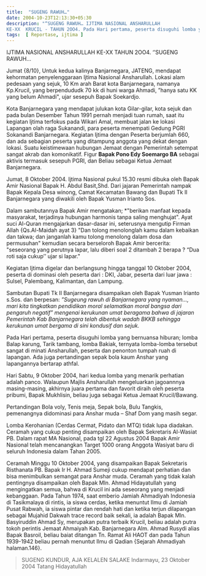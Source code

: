 ```yaml
---
title:  "SUGENG RAWUH…"
date: 2004-10-23T12:13:30+05:30
description: "“SUGENG RAWUH… IJTIMA NASIONAL ANSHARULLAH
KE-XX  KRUCIL - TAHUN 2OO4. Pada Hari pertama, peserta disuguhi lomba yang bernuansa hiburan; lomba Balap karung, Tarik tambang, lomba Bakiak, ternyata lomba-lomba tersebut sangat di minati Ansharullah, peserta dan penonton tumpah ruah di lapangan.  Ada juga pertandingan sepak bola kaum Anshar yang lapangannya bertarap athfal." 
tags:  [ Reportase, ijtima ]
---
```


IJTIMA NASIONAL ANSHARULLAH
KE-XX  TAHUN 2OO4.
‘’SUGENG RAWUH…

Jumat {8/10}, Untuk kedua kalinya Banjarnegara, JATENG, mendapat kehormatan penyelenggaraan Ijtima Nasional Ansharullah.  Lokasi alam pedesaan yang sejuk, 10 Km arah Barat kota Banjarnegara, namanya Kp.Krucil, yang berpendududk 70 kk di huni warga Ahmadi, ”hanya satu KK yang belum Ahmadi", ujar sesepuh Bapak Soekardjo.

Kota Banjarnegara yang mendapat julukan kota Gilar-gilar, kota sejuk dan pada bulan Desember Tahun 1991 pernah menjadi tuan rumah, saat itu kegiatan Ijtima terfokus pada Wikari Amal, membuat jalan ke lokasi Lapangan olah raga Sukanandi, para peserta menempati Gedung PGRI Sokanandi Banjarnegara.  Kegiatan Ijtima dengan Peserta berjumlah 660, dan ada sebagian peserta yang ditampung anggota yang dekat dengan lokasi.  Suatu keistimewaan hubungan Jemaat dengan Pemerintah setempat sangat akrab dan komonikatif.  Figur **Bapak Pono Edy Soemargo BA** sebagai aktivis termasuk sesepuh PGRI, dan Beliau sebagai Ketua Jemaat Banjarnegara.

Jumat, 8 Oktober 2004.  Ijtima Nasional pukul 15.30 resmi dibuka oleh Bapak Amir Nasional Bapak H. Abdul Basit,Shd.  Dari jajaran Pemerintah nampak Bapak Kepala Desa winong, Camat Kecamatan Bawang dan Bupati Tk II Banjarnegara yang diwakili oleh Bapak Yusman Irianto Sos.

Dalam  sambutannya Bapak Amir mengatakan; *"berikan manfaat kepada masyarakat, terjadinya hubungan harmonis tanpa saling menghujat". Ayat suci Al-Quran  mengajarkan dasar-dasar ini, seterusnya mengutip Firman Allah {Qs.Al-Maidah ayat 3} "Dan tolong menolonglah kamu dalam kebaikan dan takwa; dan janganlah kamu tolong menolong dalam dosa dan permusuhan" kemudian secara berseloroh Bapak Amir bercerita: "seseorang yang perutnya lapar, lalu diberi soal 2 ditambah 2 berapa ? “Dua roti saja cukup’’ ujar si lapar."

Kegiatan Ijtima digelar dan berlangsung hingga tanggal 10 Oktober 2004, peserta di dominasi oleh peserta dari : DKI, Jabar, peserta dari luar jawa : Sulsel, Palembang, Kalimantan, dan Lampung.

Sambutan Bupati Tk II Banjarnegara disampaikan oleh Bapak Yusman Irianto s.Sos. dan berpesan: *”Sugeung rawuh di Banjarnegara yang nyaman…, mari kita tingkatkan pendidikan moral selamatkan moral bangsa dari pengaruh negatif” mengenai kerukunan umat beragama bahwa di jajaran Pemerintah Kab Banjarnegara telah dibentuk wadah BKKB sehingga kerukunan umat bergama di sini kondusif dan sejuk.*

Pada Hari pertama, peserta disuguhi lomba yang bernuansa hiburan; lomba Balap karung, Tarik tambang, lomba Bakiak, ternyata lomba-lomba tersebut sangat di minati Ansharullah, peserta dan penonton tumpah ruah di lapangan.  Ada juga pertandingan sepak bola kaum Anshar yang lapangannya bertarap athfal.

Hari Sabtu, 9 Oktober 2004, hari kedua lomba yang menarik perhatian adalah panco.  Walaupun Majlis Ansharullah mengeluarkan jagoannnya masing-masing, akhirnya juara pertama dan favorit diraih oleh peserta pribumi, Bapak Mukhlisin, beliau juga sebagai Ketua Jemaat Krucil/Bawang.

Pertandingan Bola voly, Tenis meja, Sepak bola, Bulu Tangkis, pemenangnya didominasi para Anshar muda – Shaf Dom yang masih segar.

Lomba Kerohanian (Cerdas Cermat, Pidato dan MTQ) tidak lupa diadakan.  Ceramah yang cukup penting disampaikan oleh Bapak Sekretaris Al-Wasiat PB.
Dalam rapat MA Nasional, pada tgl 22 Agustus 2004 Bapak Amir Nasional telah mencanangkan
Target 1000 orang Anggota Wasiyat baru di seluruh Indonesia dalam Tahan 2005.

Ceramah Minggu 10 Oktober 2004, yang disampaikan Bapak Sekretaris Risthanata PB. Bapak Ir H. Ahmad Sumeji cukup mendapat perhatian dan bisa menimbulkan semangat para Anshar muda.  Ceramah  yang tidak kalah pentingnya disampaikan oleh Bapak Mln. Ahmad Hidayatullah yang mengingatkan semua, bahwa di Krucil ini ada seseorang yang menjadi kebanggaan.  Pada Tahun 1974, saat emberio Jamiah Ahmadiyah Indonesia di Tasikmalaya di rintis, ia siswa cerdas, ketika menuntut Ilmu di Jamiah Pusat Rabwah, ia siswa pintar dan  rendah  hati dan ketika terjun dilapangan sebagai Mujahid Dakwah trace record baik sekali, ia adalah Bapak Mln. Basyiruddin Ahmad Sy, merupakan putra terbaik Krucil, beliau adalah putra tokoh perintis Jemaat Ahmaiyah Kab. Banjarnegara Alm. Ahmad Rusydi alias Bapak Basroil, beliau baiat ditangan Tn. Ramat Ali HAOT dan pada Tahun 1939-1942 beliau pernah menuntut Ilmu di Qadian {Sejarah Ahmadiyah halaman.146}.

> SUGENG KUNDUR, AJA KELALEN SALAKE
Indarmayu, 23 Oktober 2004 Tatang Hidayatullah
